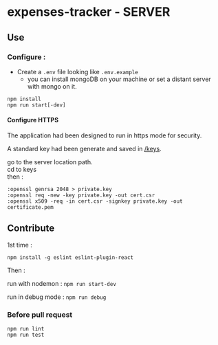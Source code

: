 
# expenses-tracker - SERVER

## Use

### Configure :

- Create a `.env` file looking like `.env.example`
  - you can install mongoDB on your machine or set a distant server with mongo on it.

```
npm install
npm run start[-dev]

```

#### Configure HTTPS

The application had been designed to run in https mode for security.

A standard key had been generate and saved in [/keys](./keys/).

go to the server location path. <br />
cd to keys <br />
then :
```
:openssl genrsa 2048 > private.key
:openssl req -new -key private.key -out cert.csr
:openssl x509 -req -in cert.csr -signkey private.key -out certificate.pem
```

<!-- TODO Explain HTTPS configuration in production context -->

## Contribute

1st time :
```
npm install -g eslint eslint-plugin-react
```

Then :

run with nodemon : `npm run start-dev`

run in debug mode : `npm run debug`


### Before pull request

```
npm run lint
npm run test
```
